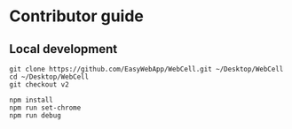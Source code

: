 # Contributor guide

## Local development

```shell
git clone https://github.com/EasyWebApp/WebCell.git ~/Desktop/WebCell
cd ~/Desktop/WebCell
git checkout v2

npm install
npm run set-chrome
npm run debug
```

